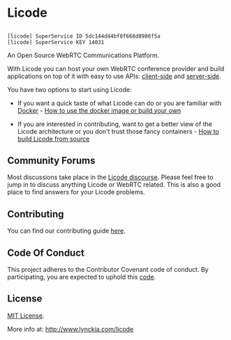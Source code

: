 # Licode

##
```
[licode] SuperService ID 5dc144d44bf8f668d8986f5a
[licode] SuperService KEY 14031

```


An Open Source WebRTC Communications Platform.

With Licode you can host your own WebRTC conference provider and build applications on top of it with easy to use APIs: [client-side](http://licode.readthedocs.io/en/master/client_api/) and [server-side](http://licode.readthedocs.io/en/master/server_api/).

You have two options to start using Licode:

* If you want a quick taste of what Licode can do or you are familiar with [Docker](http://www.docker.com) - [How to use the docker image or build your own](http://licode.readthedocs.io/en/master/docker/)

* If you are interested in contributing, want to get a better view of the Licode architecture or you don't trust those fancy containers - [How to build Licode from source](http://licode.readthedocs.io/en/master/from_source/)

## Community Forums

Most discussions take place in the [Licode discourse](http://discourse.lynckia.com/). Please feel free to jump in to discuss anything Licode or WebRTC related. This is also a good place to find answers for your Licode problems.

## Contributing

You can find our contributing guide [here](http://lynckia.com/licode/contribute.html).

## Code Of Conduct

This project adheres to the Contributor Covenant code of conduct. By participating, you are expected to uphold this [code](https://github.com/lynckia/licode/blob/master/CODE_OF_CONDUCT.md).

## License

[MIT License](https://github.com/lynckia/licode/blob/master/LICENSE).

More info at:
http://www.lynckia.com/licode
